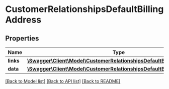 # CustomerRelationshipsDefaultBillingAddress

## Properties
Name | Type | Description | Notes
------------ | ------------- | ------------- | -------------
**links** | [**\Swagger\Client\Model\CustomerRelationshipsDefaultBillingAddressLinks**](CustomerRelationshipsDefaultBillingAddressLinks.md) |  | [optional] 
**data** | [**\Swagger\Client\Model\CustomerRelationshipsDefaultBillingAddressData**](CustomerRelationshipsDefaultBillingAddressData.md) |  | [optional] 

[[Back to Model list]](../../README.md#documentation-for-models) [[Back to API list]](../../README.md#documentation-for-api-endpoints) [[Back to README]](../../README.md)

